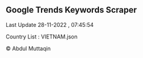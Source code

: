 

## Google Trends Keywords Scraper 
 
Last Update 28-11-2022 , 07:45:54

Country List :
VIETNAM.json



© Abdul Muttaqin 
